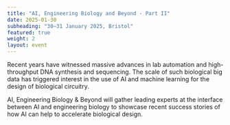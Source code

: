 ```yaml
---
title: "AI, Engineering Biology and Beyond - Part II"
date: 2025-01-30
subheading: "30–31 January 2025, Bristol"
featured: true
weight: 2
layout: event
---
```


Recent years have witnessed massive advances in lab automation and high-throughput DNA synthesis and sequencing. The scale of such biological big data has triggered interest in the use of AI and machine learning for the design of biological circuitry.

AI, Engineering Biology & Beyond will gather leading experts at the interface between AI and engineering biology to showcase recent success stories of how AI can help to accelerate biological design.
